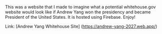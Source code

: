 This was a website that I made to imagine what a potential whitehouse.gov website would look like if Andrew Yang won
the presidency and became President of the United States. It is hosted using Firebase. Enjoy!

Link: [Andrew Yang Whitehouse Site] (https://andrew-yang-2027.web.app/)
